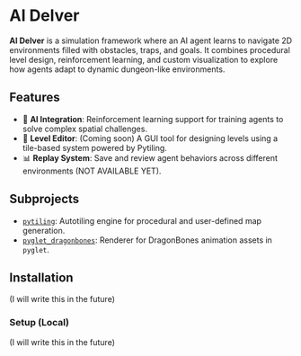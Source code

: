 # AI Delver

**AI Delver** is a simulation framework where an AI agent learns to navigate 2D environments filled with obstacles, traps, and goals. It combines procedural level design, reinforcement learning, and custom visualization to explore how agents adapt to dynamic dungeon-like environments.

## Features

- 🧠 **AI Integration**: Reinforcement learning support for training agents to solve complex spatial challenges.
- 🧱 **Level Editor**: (Coming soon) A GUI tool for designing levels using a tile-based system powered by Pytiling.
- 📊 **Replay System**: Save and review agent behaviors across different environments (NOT AVAILABLE YET).

## Subprojects

- [`pytiling`](./pytiling): Autotiling engine for procedural and user-defined map generation.
- [`pyglet_dragonbones`](./pyglet_dragonbones): Renderer for DragonBones animation assets in `pyglet`.

## Installation

(I will write this in the future)

### Setup (Local)

(I will write this in the future)

```

```
